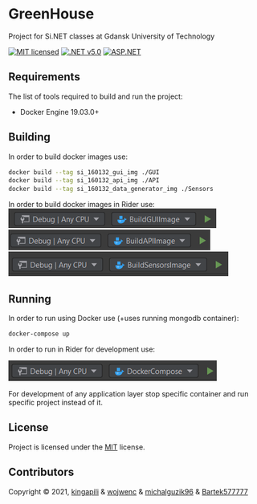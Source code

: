 # GreenHouse
Project for Si.NET classes at Gdansk University of Technology

[![MIT licensed][shield-mit]](LICENSE)
[![.NET v5.0][shield-.net]](https://docs.microsoft.com/en-us/dotnet/core/dotnet-five)
[![ASP.NET][shield-asp.net]](https://dotnet.microsoft.com/apps/aspnet)


## Requirements

The list of tools required to build and run the project:

* Docker Engine 19.03.0+

## Building

In order to build docker images use:

```bash
docker build --tag si_160132_gui_img ./GUI
docker build --tag si_160132_api_img ./API
docker build --tag si_160132_data_generator_img ./Sensors
```

In order to build docker images in Rider use:
![gui_image.png](documentation/images/gui_image.png)
![api_image.png](documentation/images/api_image.png)
![sensors_image.png](documentation/images/sensors_image.png)

## Running

In order to run using Docker use (+uses running mongodb container):

```bash
docker-compose up
```

In order to run in Rider for development use:

![docker_compose.png](documentation/images/docker_compose.png)

For development of any application layer stop specific container and run specific project instead of it.



## License

Project is licensed under the [MIT](LICENSE) license.

## Contributors

Copyright &copy; 2021, [kingapili] & [wojwenc] & [michalguzik96] & [Bartek577777]


[shield-mit]: https://img.shields.io/badge/license-MIT-blue.svg
[shield-asp.net]: https://img.shields.io/badge/ASP.NET-blue.svg
[shield-.net]: https://img.shields.io/badge/.NET-5.0-blue.svg
[kingapili]: https://github.com/kingapili
[wojwenc]: https://github.com/wojwenc
[michalguzik96]: https://github.com/michalguzik96
[Bartek577777]: https://github.com/Bartek577777
